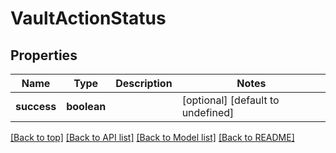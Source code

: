 # VaultActionStatus

## Properties

|Name | Type | Description | Notes|
|------------ | ------------- | ------------- | -------------|
|**success** | **boolean** |  | [optional] [default to undefined]|




[[Back to top]](#) [[Back to API list]](../../README.md#documentation-for-api-endpoints) [[Back to Model list]](../../README.md#documentation-for-models) [[Back to README]](../../README.md)
